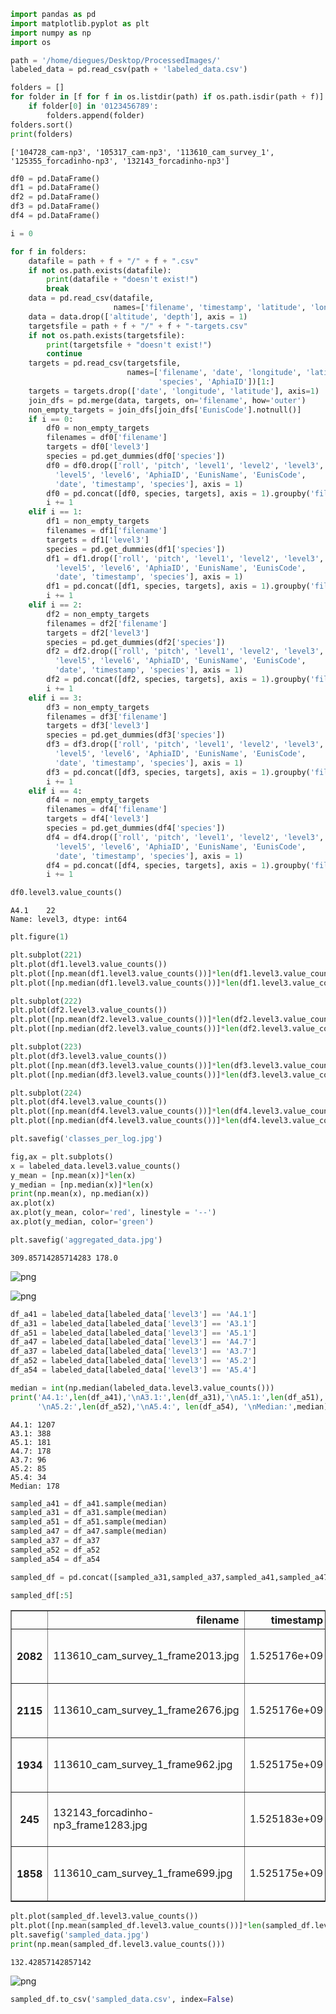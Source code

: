 

```python
import pandas as pd
import matplotlib.pyplot as plt
import numpy as np
import os

path = '/home/diegues/Desktop/ProcessedImages/'
labeled_data = pd.read_csv(path + 'labeled_data.csv')
```


```python
folders = []
for folder in [f for f in os.listdir(path) if os.path.isdir(path + f)]:
    if folder[0] in '0123456789':
        folders.append(folder)
folders.sort()
print(folders)        
```

    ['104728_cam-np3', '105317_cam-np3', '113610_cam_survey_1', '125355_forcadinho-np3', '132143_forcadinho-np3']



```python
df0 = pd.DataFrame()
df1 = pd.DataFrame()
df2 = pd.DataFrame()
df3 = pd.DataFrame()
df4 = pd.DataFrame()

i = 0

for f in folders:
    datafile = path + f + "/" + f + ".csv"
    if not os.path.exists(datafile):
        print(datafile + "doesn't exist!")
        break
    data = pd.read_csv(datafile, 
                       names=['filename', 'timestamp', 'latitude', 'longitude', 'altitude', 'roll', 'pitch', 'depth', 'entropy', 'date'])[1:]
    data = data.drop(['altitude', 'depth'], axis = 1)
    targetsfile = path + f + "/" + f + "-targets.csv"
    if not os.path.exists(targetsfile):
        print(targetsfile + "doesn't exist!")
        continue
    targets = pd.read_csv(targetsfile,
                          names=['filename', 'date', 'longitude', 'latitude', 'depth', 'EunisCode', 'EunisName', 'level1', 'level2', 'level3', 'level4', 'level5', 'level6', 
                                 'species', 'AphiaID'])[1:]
    targets = targets.drop(['date', 'longitude', 'latitude'], axis=1)
    join_dfs = pd.merge(data, targets, on='filename', how='outer')
    non_empty_targets = join_dfs[join_dfs['EunisCode'].notnull()]
    if i == 0:
        df0 = non_empty_targets
        filenames = df0['filename']
        targets = df0['level3']
        species = pd.get_dummies(df0['species'])
        df0 = df0.drop(['roll', 'pitch', 'level1', 'level2', 'level3', 'level4',
          'level5', 'level6', 'AphiaID', 'EunisName', 'EunisCode', 
          'date', 'timestamp', 'species'], axis = 1)
        df0 = pd.concat([df0, species, targets], axis = 1).groupby('filename').max()
        i += 1
    elif i == 1:
        df1 = non_empty_targets
        filenames = df1['filename']
        targets = df1['level3']
        species = pd.get_dummies(df1['species'])
        df1 = df1.drop(['roll', 'pitch', 'level1', 'level2', 'level3', 'level4',
          'level5', 'level6', 'AphiaID', 'EunisName', 'EunisCode', 
          'date', 'timestamp', 'species'], axis = 1)
        df1 = pd.concat([df1, species, targets], axis = 1).groupby('filename').max()
        i += 1
    elif i == 2:
        df2 = non_empty_targets
        filenames = df2['filename']
        targets = df2['level3']
        species = pd.get_dummies(df2['species'])
        df2 = df2.drop(['roll', 'pitch', 'level1', 'level2', 'level3', 'level4',
          'level5', 'level6', 'AphiaID', 'EunisName', 'EunisCode', 
          'date', 'timestamp', 'species'], axis = 1)
        df2 = pd.concat([df2, species, targets], axis = 1).groupby('filename').max()
        i += 1
    elif i == 3:
        df3 = non_empty_targets
        filenames = df3['filename']
        targets = df3['level3']
        species = pd.get_dummies(df3['species'])
        df3 = df3.drop(['roll', 'pitch', 'level1', 'level2', 'level3', 'level4',
          'level5', 'level6', 'AphiaID', 'EunisName', 'EunisCode', 
          'date', 'timestamp', 'species'], axis = 1)
        df3 = pd.concat([df3, species, targets], axis = 1).groupby('filename').max()
        i += 1
    elif i == 4:
        df4 = non_empty_targets
        filenames = df4['filename']
        targets = df4['level3']
        species = pd.get_dummies(df4['species'])
        df4 = df4.drop(['roll', 'pitch', 'level1', 'level2', 'level3', 'level4',
          'level5', 'level6', 'AphiaID', 'EunisName', 'EunisCode', 
          'date', 'timestamp', 'species'], axis = 1)
        df4 = pd.concat([df4, species, targets], axis = 1).groupby('filename').max()
        i += 1
```


```python
df0.level3.value_counts()
```




    A4.1    22
    Name: level3, dtype: int64




```python
plt.figure(1)

plt.subplot(221)
plt.plot(df1.level3.value_counts())
plt.plot([np.mean(df1.level3.value_counts())]*len(df1.level3.value_counts()), color='red', linestyle = '--')
plt.plot([np.median(df1.level3.value_counts())]*len(df1.level3.value_counts()), color='green')

plt.subplot(222)
plt.plot(df2.level3.value_counts())
plt.plot([np.mean(df2.level3.value_counts())]*len(df2.level3.value_counts()), color='red', linestyle = '--')
plt.plot([np.median(df2.level3.value_counts())]*len(df2.level3.value_counts()), color='green')

plt.subplot(223)
plt.plot(df3.level3.value_counts())
plt.plot([np.mean(df3.level3.value_counts())]*len(df3.level3.value_counts()), color='red', linestyle = '--')
plt.plot([np.median(df3.level3.value_counts())]*len(df3.level3.value_counts()), color='green')

plt.subplot(224)
plt.plot(df4.level3.value_counts())
plt.plot([np.mean(df4.level3.value_counts())]*len(df4.level3.value_counts()), color='red', linestyle = '--')
plt.plot([np.median(df4.level3.value_counts())]*len(df4.level3.value_counts()), color='green')

plt.savefig('classes_per_log.jpg')

fig,ax = plt.subplots()
x = labeled_data.level3.value_counts()
y_mean = [np.mean(x)]*len(x)
y_median = [np.median(x)]*len(x)
print(np.mean(x), np.median(x))
ax.plot(x)
ax.plot(y_mean, color='red', linestyle = '--')
ax.plot(y_median, color='green')

plt.savefig('aggregated_data.jpg')
```

    309.85714285714283 178.0



![png](../figures/classes_per_log.jpg)



![png](../figures/aggregated_data.jpg)



```python
df_a41 = labeled_data[labeled_data['level3'] == 'A4.1']
df_a31 = labeled_data[labeled_data['level3'] == 'A3.1']
df_a51 = labeled_data[labeled_data['level3'] == 'A5.1']
df_a47 = labeled_data[labeled_data['level3'] == 'A4.7']
df_a37 = labeled_data[labeled_data['level3'] == 'A3.7']
df_a52 = labeled_data[labeled_data['level3'] == 'A5.2']
df_a54 = labeled_data[labeled_data['level3'] == 'A5.4']

```


```python
median = int(np.median(labeled_data.level3.value_counts()))
print('A4.1:',len(df_a41),'\nA3.1:',len(df_a31),'\nA5.1:',len(df_a51),'\nA4.7:',len(df_a47),'\nA3.7:',len(df_a37),
      '\nA5.2:',len(df_a52),'\nA5.4:', len(df_a54), '\nMedian:',median)

```

    A4.1: 1207 
    A3.1: 388 
    A5.1: 181 
    A4.7: 178 
    A3.7: 96 
    A5.2: 85 
    A5.4: 34 
    Median: 178



```python
sampled_a41 = df_a41.sample(median)
sampled_a31 = df_a31.sample(median)
sampled_a51 = df_a51.sample(median)
sampled_a47 = df_a47.sample(median)
sampled_a37 = df_a37
sampled_a52 = df_a52
sampled_a54 = df_a54
```


```python
sampled_df = pd.concat([sampled_a31,sampled_a37,sampled_a41,sampled_a47,sampled_a51,sampled_a52, sampled_a54])
```


```python
sampled_df[:5]
```




<div>
<style scoped>
    .dataframe tbody tr th:only-of-type {
        vertical-align: middle;
    }

    .dataframe tbody tr th {
        vertical-align: top;
    }

    .dataframe thead th {
        text-align: right;
    }
</style>
<table border="1" class="dataframe">
  <thead>
    <tr style="text-align: right;">
      <th></th>
      <th>filename</th>
      <th>timestamp</th>
      <th>latitude</th>
      <th>longitude</th>
      <th>roll</th>
      <th>pitch</th>
      <th>entropy</th>
      <th>date</th>
      <th>depth</th>
      <th>EunisCode</th>
      <th>EunisName</th>
      <th>level1</th>
      <th>level2</th>
      <th>level3</th>
      <th>level4</th>
      <th>level5</th>
      <th>level6</th>
      <th>species</th>
      <th>AphiaID</th>
    </tr>
  </thead>
  <tbody>
    <tr>
      <th>2082</th>
      <td>113610_cam_survey_1_frame2013.jpg</td>
      <td>1.525176e+09</td>
      <td>41.53330</td>
      <td>-8.80762</td>
      <td>-1.62</td>
      <td>-19.97</td>
      <td>21.909578</td>
      <td>01/05/18</td>
      <td>9.45</td>
      <td>A3.11</td>
      <td>Kelp with cushion fauna and/or foliose red sea...</td>
      <td>A</td>
      <td>A3</td>
      <td>A3.1</td>
      <td>A3.11</td>
      <td>NaN</td>
      <td>NaN</td>
      <td>NaN</td>
      <td>NaN</td>
    </tr>
    <tr>
      <th>2115</th>
      <td>113610_cam_survey_1_frame2676.jpg</td>
      <td>1.525176e+09</td>
      <td>41.53336</td>
      <td>-8.80589</td>
      <td>-3.10</td>
      <td>-18.89</td>
      <td>21.810189</td>
      <td>01/05/18</td>
      <td>8.09</td>
      <td>A3.11</td>
      <td>Kelp with cushion fauna and/or foliose red sea...</td>
      <td>A</td>
      <td>A3</td>
      <td>A3.1</td>
      <td>A3.11</td>
      <td>NaN</td>
      <td>NaN</td>
      <td>NaN</td>
      <td>NaN</td>
    </tr>
    <tr>
      <th>1934</th>
      <td>113610_cam_survey_1_frame962.jpg</td>
      <td>1.525175e+09</td>
      <td>41.53322</td>
      <td>-8.81097</td>
      <td>-1.48</td>
      <td>-17.99</td>
      <td>21.907689</td>
      <td>01/05/18</td>
      <td>10.21</td>
      <td>A3.1</td>
      <td>Atlantic and Mediterranean high energy infrali...</td>
      <td>A</td>
      <td>A3</td>
      <td>A3.1</td>
      <td>NaN</td>
      <td>NaN</td>
      <td>NaN</td>
      <td>NaN</td>
      <td>NaN</td>
    </tr>
    <tr>
      <th>245</th>
      <td>132143_forcadinho-np3_frame1283.jpg</td>
      <td>1.525183e+09</td>
      <td>41.53297</td>
      <td>-8.80974</td>
      <td>0.06</td>
      <td>-25.89</td>
      <td>21.897980</td>
      <td>01/05/18</td>
      <td>9.54</td>
      <td>A3.1</td>
      <td>Atlantic and Mediterranean high energy infrali...</td>
      <td>A</td>
      <td>A3</td>
      <td>A3.1</td>
      <td>NaN</td>
      <td>NaN</td>
      <td>NaN</td>
      <td>NaN</td>
      <td>NaN</td>
    </tr>
    <tr>
      <th>1858</th>
      <td>113610_cam_survey_1_frame699.jpg</td>
      <td>1.525175e+09</td>
      <td>41.53322</td>
      <td>-8.81165</td>
      <td>-16.29</td>
      <td>-19.78</td>
      <td>21.914735</td>
      <td>01/05/18</td>
      <td>12.14</td>
      <td>A3.1</td>
      <td>Atlantic and Mediterranean high energy infrali...</td>
      <td>A</td>
      <td>A3</td>
      <td>A3.1</td>
      <td>NaN</td>
      <td>NaN</td>
      <td>NaN</td>
      <td>NaN</td>
      <td>NaN</td>
    </tr>
  </tbody>
</table>
</div>




```python
plt.plot(sampled_df.level3.value_counts())
plt.plot([np.mean(sampled_df.level3.value_counts())]*len(sampled_df.level3.value_counts()), color='red', linestyle = '--')
plt.savefig('sampled_data.jpg')
print(np.mean(sampled_df.level3.value_counts()))
```

    132.42857142857142



![png](../figures/sampled_data.jpg)



```python
sampled_df.to_csv('sampled_data.csv', index=False)
```
